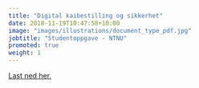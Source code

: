 ```yaml
---
title: "Digital kaibestilling og sikkerhet"
date: 2018-11-19T10:47:58+10:00
image: "images/illustrations/document_type_pdf.jpg"
jobtitle: "Studentoppgave - NTNU"
promoted: true
weight: 1
---
```

<p><a href="images/docs/Digital kaibestilling og sikkerhet.pdf" target="blank">Last ned her.</a></p>
